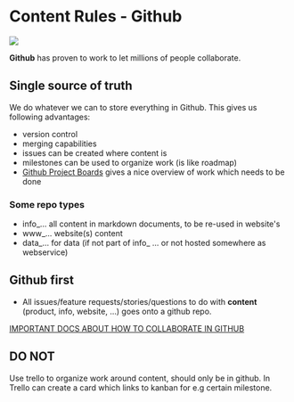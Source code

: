 
# Content Rules - Github

![](https://images.unsplash.com/photo-1533529318682-0c3e2fc1e225?ixlib=rb-0.3.5&ixid=eyJhcHBfaWQiOjEyMDd9&s=66bef43351b3fe01a5b3b41f9d7d3a64&auto=format&fit=crop&w=1950&q=80)

__Github__ has proven to work to let millions of people collaborate.

## Single source of truth

We do whatever we can to store everything in Github. This gives us following advantages:

- version control
- merging capabilities
- issues can be created where content is
- milestones can be used to organize work (is like roadmap)
- [Github Project Boards](https://help.github.com/en/articles/about-project-boards#templates-for-project-boards) gives a nice overview of work which needs to be done

### Some repo types

- info_... all content in markdown documents, to be re-used in website's
- www_... website(s) content
- data_... for data (if not part of info_ ... or not hosted somewhere as webservice)

## Github first

- All issues/feature requests/stories/questions to do with __content__ (product, info, website, ...) goes onto a github repo.

[IMPORTANT DOCS ABOUT HOW TO COLLABORATE IN GITHUB](https://github.com/threefoldtech/home/tree/master/contribution)


## DO NOT

Use trello to organize work around content, should only be in github.
In Trello can create a card which links to kanban for e.g certain milestone.

